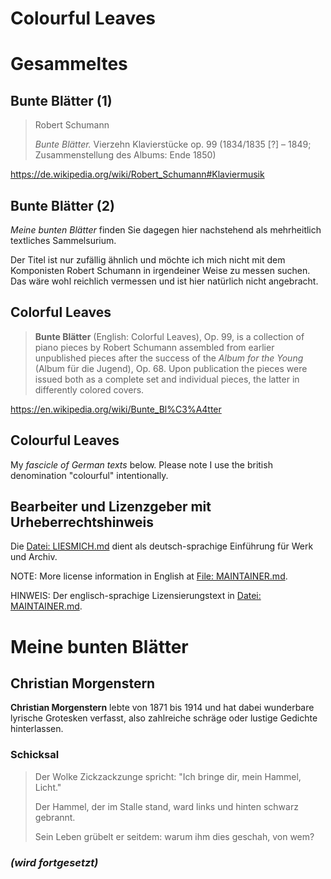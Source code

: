 Colourful Leaves
================

# Gesammeltes

## Bunte Blätter (1)

> Robert Schumann
>
> _Bunte Blätter._  Vierzehn Klavierstücke op. 99 (1834/1835 [?] – 1849;  Zusammenstellung des Albums: Ende 1850)

<https://de.wikipedia.org/wiki/Robert_Schumann#Klaviermusik>

## Bunte Blätter (2)

_Meine bunten Blätter_ finden Sie dagegen hier nachstehend als mehrheitlich textliches Sammelsurium.

Der Titel ist nur zufällig ähnlich und möchte ich mich nicht mit dem Komponisten Robert Schumann
in irgendeiner Weise zu messen suchen.  Das wäre wohl reichlich vermessen und ist hier natürlich nicht angebracht.

## Colorful Leaves

> **Bunte Blätter** (English: Colorful Leaves), Op. 99, is a collection of
piano pieces by Robert Schumann assembled from earlier unpublished
pieces after the success of the _Album for the Young_ (Album für die
Jugend), Op. 68.  Upon publication the pieces were issued both as a
complete set and individual pieces, the latter in differently colored
covers.

<https://en.wikipedia.org/wiki/Bunte_Bl%C3%A4tter>

## Colourful Leaves

My _fascicle of German texts_ below.  Please note I use the british denomination "colourful" intentionally.

## Bearbeiter und Lizenzgeber mit Urheberrechtshinweis

Die [Datei: LIESMICH.md](LIESMICH.md) dient als deutsch-sprachige Einführung für Werk und Archiv.

NOTE: More license information in English at [File: MAINTAINER.md](MAINTAINER.md).

HINWEIS: Der englisch-sprachige Lizensierungstext in [Datei: MAINTAINER.md](MAINTAINER.md).

# Meine bunten Blätter

## Christian Morgenstern

**Christian Morgenstern** lebte von 1871 bis 1914 und hat dabei wunderbare lyrische Grotesken
verfasst, also zahlreiche schräge oder lustige Gedichte hinterlassen.

### Schicksal

> Der Wolke Zickzackzunge spricht:
>  "Ich bringe dir, mein Hammel, Licht."
>
> Der Hammel, der im Stalle stand,
>  ward links und hinten schwarz gebrannt.
>
> Sein Leben grübelt er seitdem:
>  warum ihm dies geschah, von wem?

### _(wird fortgesetzt)_
